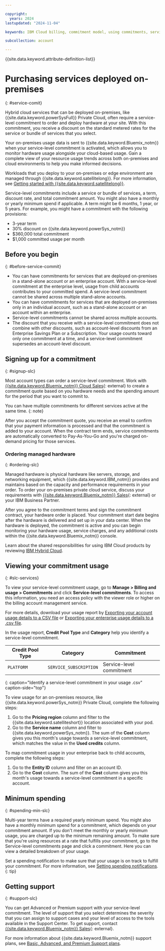 ```yaml
---

copyright:
  years: 2024
lastupdated: "2024-11-04"

keywords: IBM Cloud billing, commitment model, using commitments, service commitment

subcollection: account

---
```


{{site.data.keyword.attribute-definition-list}}

# Purchasing services deployed on-premises
{: #service-comit}

Hybrid cloud services that can be deployed on-premises, like {{site.data.keyword.powerSysFull}} Private Cloud, often require a service-level commitment to order and deploy hardware at your site. With this commitment, you receive a discount on the standard metered rates for the service or bundle of services that you select.

Your on-premises usage data is sent to {{site.data.keyword.Bluemix_notm}} when your service-level commitment is activated, which allows you to monitor hardware usage alongside your cloud-based usage. Gain a complete view of your resource usage trends across both on-premises and cloud environments to help you make informed decisions.

Workloads that you deploy to your on-premises or edge environment are managed through {{site.data.keyword.satellitelong}}. For more information, see [Getting started with {{site.data.keyword.satellitelong}}](/docs/satellite?topic=satellite-getting-started).

Service-level commitments include a service or bundle of services, a term, discount rate, and total commitment amount. You might also have a monthly or yearly minimum spend if applicable. A term might be 6 months, 1 year, or 5 years. For example, you might have a commitment with the following provisions:
- 3-year term
- 30% discount on {{site.data.keyword.powerSys_notm}}
- $360,000 total commitment
- $1,000 committed usage per month

## Before you begin
{: #before-service-commit}

- You can have commitments for services that are deployed on-premises in a stand-alone account or an enterprise account. With a service-level commitment at the enterprise level, usage from child accounts contributes to your committed spend. A service-level commitment cannot be shared across multiple stand-alone accounts.
- You can have commitments for services that are deployed on-premises only in an individual account, such as a stand-alone account or an account within an enterprise.
- Service-level commitments cannot be shared across multiple accounts.
- The discount that you receive with a service-level commitment does not combine with other discounts, such as account-level discounts from an Enterprise Savings Plan or a Subscription. Your usage counts toward only one commitment at a time, and a service-level commitment supersedes an account-level discount.

## Signing up for a commitment
{: #signup-slc}

Most account types can order a service-level commitment. Work with [{{site.data.keyword.Bluemix_notm}} Cloud Sales](https://www.ibm.com/cloud?contactmodule){: external} to create a commitment quote based on you hardware needs and the spending amount for the period that you want to commit to.

You can have multiple commitments for different services active at the same time.
{: note}

After you accept the commitment quote, you receive an email to confirm that your payment information is processed and that the commitment is added to your account. When the contract term ends, service commitments are automatically converted to Pay-As-You-Go and you're charged on-demand pricing for those services.

### Ordering managed hardware
{: #ordering-slc}

Managed hardware is physical hardware like servers, storage, and networking equipment, which {{site.data.keyword.IBM_notm}} provides and maintains based on the capacity and performance requirements in your order. To order your on-premises private cloud service, discuss your requirements with [{{site.data.keyword.Bluemix_notm}} Sales](https://www.ibm.com/cloud?contactmodule){: external} or your IBM Business Partner.

After you agree to the commitment terms and sign the commitment contract, your hardware order is placed. Your commitment start date begins after the hardware is delivered and set up in your data center. When the hardware is deployed, the commitment is active and you can begin monitoring your hardware usage, service charges, and any additional costs within the {{site.data.keyword.Bluemix_notm}} console.

Learn about the shared responsibilities for using IBM Cloud products by reviewing [IBM Hybrid Cloud](/docs/overview?topic=overview-shared-responsibilities#hybrid-responsibilities).

## Viewing your commitment usage
{: #slc-services}

To view your service-level commitment usage, go to **Manage > Billing and usage > Commitments** and click **Service-level commitments**. To access this information, you need an access policy with the viewer role or higher on the billing account management service.

For more details, download your usage report by [Exporting your account usage details to a CSV file](/docs/account?topic=account-viewingusage&interface=ui#export-csv) or [Exporting your enterprise usage details to a .csv file](/docs/enterprise-management?topic=enterprise-management-enterprise-usage&interface=ui#export-enterprise-csv).

In the usage report, **Credit Pool Type** and **Category** help you identify a service-level commitment.

| Credit Pool Type | Category               | Commitment |
|-------------------|------------------------|------------|
| `PLATFORM`       | `SERVICE_SUBSCRIPTION` | Service-level commitment |
{: caption="Identify a service-level commitment in your usage .csv" caption-side="top"}

To view usage for an on-premises resource, like {{site.data.keyword.powerSys_notm}} Private Cloud, complete the following steps:
1. Go to the **Pricing region** column and filter to the {{site.data.keyword.satelliteshort}} location associated with your pod.
1. Go to the **Service name** column and filter to {{site.data.keyword.powerSys_notm}}. The sum of the **Cost** column gives you this month's usage towards a service-level commitment, which matches the value in the **Used credits** column.

To map commitment usage in your enterprise back to child accounts, complete the following steps:
1. Go to the **Entity ID** column and filter on an account ID.
1. Go to the **Cost** column. The sum of the **Cost** column gives you this month's usage towards a service-level commitment in a specific account.

## Minimum spending
{: #spending-min-slc}

Multi-year terms have a required yearly minimum spend. You might also have a monthly minimum spend for a commitment, which depends on your commitment amount. If you don't meet the monthly or yearly minimum usage, you are charged up to the minimum remaining amount. To make sure that you're using resources at a rate that fulfills your commitment, go to the Service-level commitments page and click a commitment. Here you can view a detailed breakdown of your usage.

Set a spending notification to make sure that your usage is on track to fulfill your commitment. For more information, see [Setting spending notifications](/docs/account?topic=account-spending).
{: tip}

## Getting support
{: #support-slc}

You can get Advanced or Premium support with your service-level commitment. The level of support that you select determines the severity that you can assign to support cases and your level of access to the tools available in the Support Center. To get support, contact [{{site.data.keyword.Bluemix_notm}} Sales](https://www.ibm.com/cloud?contactmodule){: external}.

For more information about {{site.data.keyword.Bluemix_notm}} support plans, see [Basic, Advanced, and Premium Support plans](/docs/account?topic=account-support-plans).
